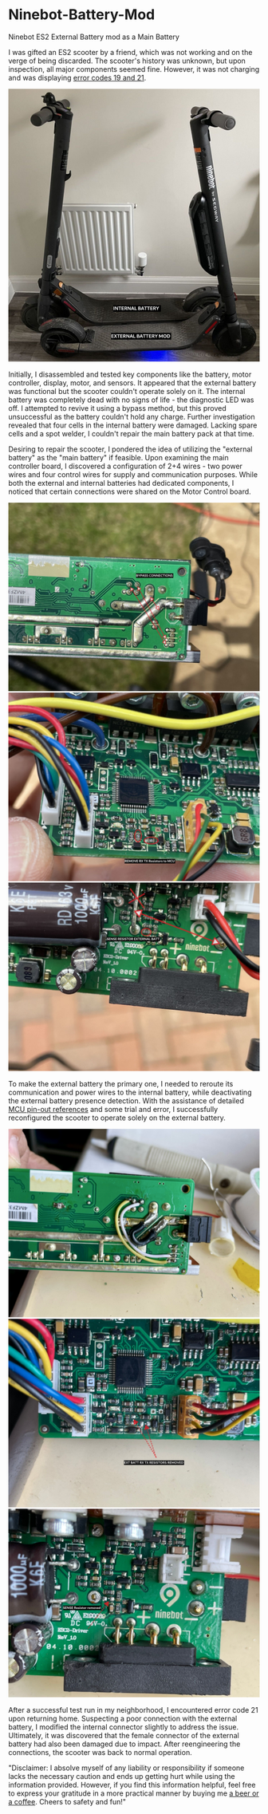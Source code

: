 # Ninebot-Battery-Mod
Ninebot ES2 External Battery mod as a Main Battery

I was gifted an ES2 scooter by a friend, which was not working and on the verge of being discarded. The scooter's history was unknown, but upon inspection, all major components seemed fine. However, it was not charging and was displaying [error codes 19 and 21](https://github.com/etransport/ninebot-docs/wiki/ES2ESC).

![ES2 MOD ONLY EXTERANAL BATTERY VS. E1](https://github.com/mveplus/Ninebot-Battery-Mod/blob/main/images/ES2_external_battery_mod_vs_E1_Internal_battery_IMG_0787.jpeg)

Initially, I disassembled and tested key components like the battery, motor controller, display, motor, and sensors. It appeared that the external battery was functional but the scooter couldn't operate solely on it. The internal battery was completely dead with no signs of life - the diagnostic LED was off. I attempted to revive it using a bypass method, but this proved unsuccessful as the battery couldn't hold any charge. Further investigation revealed that four cells in the internal battery were damaged. Lacking spare cells and a spot welder, I couldn't repair the main battery pack at that time.

Desiring to repair the scooter, I pondered the idea of utilizing the "external battery" as the "main battery" if feasible. Upon examining the main controller board, I discovered a configuration of 2+4 wires - two power wires and four control wires for supply and communication purposes. While both the external and internal batteries had dedicated components, I noticed that certain connections were shared on the Motor Control board.

![Bypass links](https://github.com/mveplus/Ninebot-Battery-Mod/blob/main/images/01_External_battery_mod_bypass_connections_bottom_IMG_9827.jpeg)
![External battery RX&TX resistors](https://github.com/mveplus/Ninebot-Battery-Mod/blob/main/images/02_External_Battery_RX_TX_Resistors_IMG_9831.jpeg)
![Exteranl battery sense resistor](https://github.com/mveplus/Ninebot-Battery-Mod/blob/main/images/03_External_battery_sense_resistor_IMG_9840.jpeg)

To make the external battery the primary one, I needed to reroute its communication and power wires to the internal battery, while deactivating the external battery presence detection. With the assistance of detailed [MCU pin-out references](https://github.com/etransport/ninebot-docs/wiki/ES2ESC#mcu-io-ports) and some trial and error, I successfully reconfigured the scooter to operate solely on the external battery.

![Bypass wires](https://github.com/mveplus/Ninebot-Battery-Mod/blob/main/images/01_1_External_battery_mod_bypass_wires_bottom_IMG_0708.jpeg)
![External battery RX&TX resistors removed](https://github.com/mveplus/Ninebot-Battery-Mod/blob/main/images/02_1_External_Battery_RX_TX_Resistors_removed_IMG_0714.jpeg)
![Exteranl battery sense resistor removed](https://github.com/mveplus/Ninebot-Battery-Mod/blob/main/images/03_1_External_battery_sense_resistor_removed_IMG_0711.jpeg)

After a successful test run in my neighborhood, I encountered error code 21 upon returning home. Suspecting a poor connection with the external battery, I modified the internal connector slightly to address the issue. Ultimately, it was discovered that the female connector of the external battery had also been damaged due to impact. After reengineering the connections, the scooter was back to normal operation.

"Disclaimer: I absolve myself of any liability or responsibility if someone lacks the necessary caution and ends up getting hurt while using the information provided. However, if you find this information helpful, feel free to express your gratitude in a more practical manner by buying me [a beer or a coffee](https://buymeacoffee.com/mveplus). Cheers to safety and fun!"
